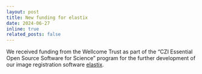 ```yaml
---
layout: post
title: New funding for elastix
date: 2024-06-27
inline: true
related_posts: false
---
```


We received funding from the Wellcome Trust as part of the “CZI Essential Open Source Software for Science” program for the further development of our image registration software [elastix](https://elastix.dev/).

